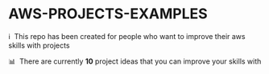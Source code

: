 # AWS-PROJECTS-EXAMPLES
:information_source: &nbsp;This repo has been created for people who want to improve their aws skills with projects

:bar_chart: &nbsp;There are currently **10** project ideas that you can improve your skills with


